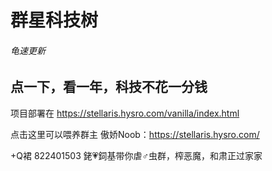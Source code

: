 # 群星科技树
###### 龟速更新

## 点一下，看一年，科技不花一分钱
项目部署在 https://stellaris.hysro.com/vanilla/index.html 

点击这里可以喂养群主 傲娇Noob：https://stellaris.hysro.com/

+Q裙 822401503 銠💗鉰基带你虐♂虫群，榨恶魔，和肃正过家家
